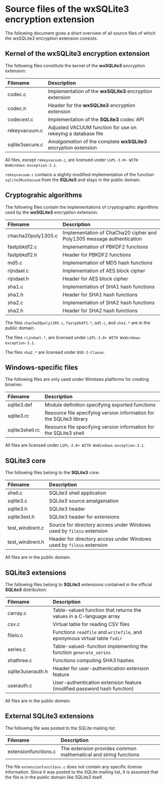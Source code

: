# Source files of the wxSQLite3 encryption extension

The following document gives a short overview of all source files of which the wxSQLite3 encryption extension consists.

## Kernel of the wxSQLite3 encryption extension

The following files constitute the kernel of the **wxSQLite3** encryption extension:

| Filename | Description |
| :--- | :--- |
| codec.c         | Implementation of the **wxSQLite3** encryption extension |
| codec.h         | Header for the **wxSQLite3** encryption extension |
| codecext.c      | Implementation of the **SQLite3** codec API |
| rekeyvacuum.c   | Adjusted VACUUM function for use on rekeying a database file |
| sqlite3secure.c | _Amalgamation_ of the complete **wxSQLite3** encryption extension |

All files, except `rekeyvacuum.c`, are licensed under `LGPL-3.0+ WITH WxWindows-exception-3.1`.

`rekeyvacuum.c` contains a slightly modified implementation of the function `sqlite3RunVacuum` from the **SQLite3** and stays in the public domain.

## Cryptograhic algorithms

The following files contain the implementations of cryptographic algorithms used by the **wxSQLite3** encryption extension:

| Filename | Description |
| :--- | :--- |
| chacha20poly1305.c | Implementation of ChaCha20 cipher and Poly1305 message authentication |
| fastpbkdf2.c       | Implementation of PBKDF2 functions |
| fastpbkdf2.h       | Header for PBKDF2 functions |
| md5.c              | Implementation of MD5 hash functions |
| rijndael.c         | Implementation of AES block cipher |
| rijndael.h         | Header for AES block cipher |
| sha1.c             | Implementation of SHA1 hash functions |
| sha1.h             | Header for SHA1 hash functions |
| sha2.c             | Implementation of SHA2 hash functions |
| sha2.h             | Header for SHA2 hash functions |

The files `chacha20poly1305.c`, `fastpbkdf2.*`, `md5.c`, and `sha1.*` are in the public domain.

The files `rijndael.*`, are licensed under `LGPL-3.0+ WITH WxWindows-exception-3.1`.

The files `sha2.*` are licensed under `BSD-3-Clause`.

## Windows-specific files

The following files are only used under Windows platforms for creating binaries:

| Filename | Description |
| :--- | :--- |
| sqlite3.def     | Module definition specifying exported functions |
| sqlite3.rc      | Resource file specifying version information for the SQLite3 library |
| sqlite3shell.rc | Resource file specifying version information for the SQLite3 shell |

All files are licensed under `LGPL-3.0+ WITH WxWindows-exception-3.1`.

## SQLite3 core

The following files belong to the **SQLite3** core:

| Filename | Description |
| :--- | :--- |
| shell.c          | SQLite3 shell application  |
| sqlite3.c        | SQLite3 source amalgamation  |
| sqlite3.h        | SQLite3 header  |
| sqlite3ext.h     | SQLite3 header for extensions  |
| test_windirent.c | Source for directory access under Windows used by `fileio` extension |
| test_windirent.h | Header for directory access under Windows used by `fileio` extension |

All files are in the public domain.

## SQLite3 extensions

The following files belong to **SQLite3** extensions contained in the official **SQLite3** distribution:

| Filename | Description |
| :--- | :--- |
| carray.c          | Table-valued function that returns the values in a C-language array |
| csv.c             | Virtual table for reading CSV files |
| fileio.c          | Functions `readfile` and `writefile`, and eponymous virtual table `fsdir` |
| series.c          | Table-valued-function implementing the function `generate_series` |
| shathree.c        | Functions computing SHA3 hashes |
| sqlite3userauth.h | Header for user-authentication extension feature |
| userauth.c        | User-authentication extension feature (modified password hash function) |

All files are in the public domain.

## External SQLite3 extensions

The following file was posted to the SQLite mailing list:

| Filename | Description |
| :--- | :--- |
| extensionfunctions.c | The extension provides common mathematical and string functions |

The file `extensionfunctions.c` does not contain any specific license information. Since it was posted to the SQLite mailing list, it is assumed that the file is in the public domain like SQLite3 itself.
